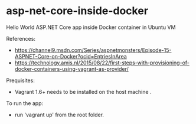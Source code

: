 # asp-net-core-inside-docker
Hello World ASP.NET Core app inside Docker container in Ubuntu VM

References:
 - https://channel9.msdn.com/Series/aspnetmonsters/Episode-15-ASPNET-Core-on-Docker?ocid=EntriesInArea 
 - https://technology.amis.nl/2015/08/22/first-steps-with-provisioning-of-docker-containers-using-vagrant-as-provider/

Prequisites:
 - Vagrant 1.6+ needs to be installed on the host machine .
 
To run the app:
 - run 'vagrant up' from the root folder.
